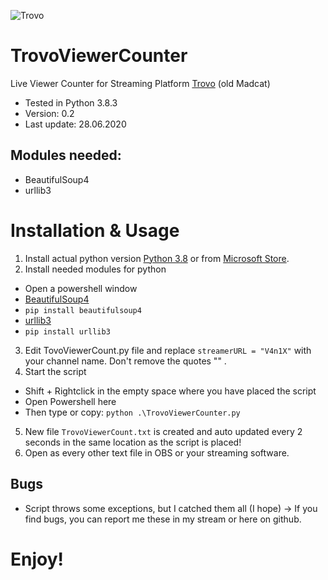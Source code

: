 ![Trovo](https://static.trovo.live/cat/img/f4bf211.png)
# TrovoViewerCounter
Live Viewer Counter for Streaming Platform [Trovo](https://trovo.live/) (old Madcat)

- Tested in Python 3.8.3
- Version: 0.2
- Last update: 28.06.2020

## Modules needed:
- BeautifulSoup4
- urllib3

# Installation & Usage
1. Install actual python version [Python 3.8](https://www.python.org/downloads/) or from [Microsoft Store](https://www.microsoft.com/de-de/p/python-38/9mssztt1n39l).
2. Install needed modules for python
- Open a powershell window
- [BeautifulSoup4](https://pypi.org/project/beautifulsoup4/)
 - `pip install beautifulsoup4`
- [urllib3](https://pypi.org/project/urllib3/)
 - `pip install urllib3`
3. Edit TovoViewerCount.py file and replace 
`streamerURL = "V4n1X"` with your channel name. Don't remove the quotes "" .
4. Start the script
- Shift + Rightclick in the empty space where you have placed the script
- Open Powershell here
- Then type or copy: `python .\TrovoViewerCounter.py`
5. New file `TrovoViewerCount.txt` is created and auto updated every 2 seconds in the same location as the script is placed!
6. Open as every other text file in OBS or your streaming software.

## Bugs
- Script throws some exceptions, but I catched them all (I hope)
-> If you find bugs, you can report me these in my stream or here on github.

# Enjoy!

